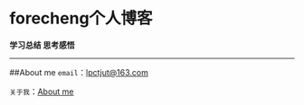 # forecheng个人博客
**学习总结 思考感悟**
***
##About me
`email`：lpctjut@163.com

`关于我`：[About me](http://about.me/lpctjut 'Android')

